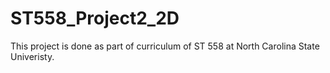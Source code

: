 # ST558_Project2_2D

This project is done as part of curriculum of ST 558 at North Carolina State Univeristy.
